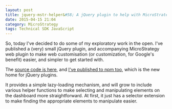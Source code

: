 ```yaml
---
layout: post
title: jquery-mstr-helper&#58; A jQuery plugin to help with MicroStrategy customisation
date: 2015-04-15 21:04
category: MicroStrategy
tags: Technical SDK JavaScript
---
```


So, today I've decided to do some of my exploratory work in the open. I've published a (very) small jQuery plugin, and accompanying MicroStrategy web plugin to make web customisation (or customization, for Google's benefit) easier, and simpler to get started with.

The [source code is here](https://github.com/rinbo-consulting/jquery-mstr-helper), and [I've published to npm too](https://www.npmjs.com/package/mstr-helper), which is the new home for jQuery plugins.

It provides a simple lazy-loading mechanism, and will grow to include various helper functions to make selecting and manipulating elements on the dashboard more straightforward. At first, it just has a selector extension to make finding the appropriate elements to manipulate easier.
